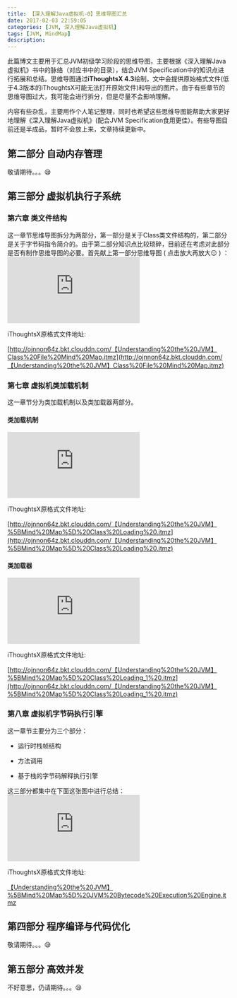 ```yaml
---
title: 【深入理解Java虚拟机-0】思维导图汇总
date: 2017-02-03 22:59:05
categories: [JVM, 深入理解Java虚拟机]
tags: [JVM, MindMap]
description:
---
```


此篇博文主要用于汇总JVM初级学习阶段的思维导图，主要根据《深入理解Java虚拟机》书中的脉络（对应书中的目录），结合JVM Specification中的知识点进行拓展和总结。思维导图通过**iThoughtsX 4.3**绘制，文中会提供原始格式文件(低于4.3版本的iThoughtsX可能无法打开原始文件)和导出的图片。由于有些章节的思维导图过大，我可能会进行拆分，但是尽量不会影响理解。 

内容有些杂乱，主要用作个人笔记整理，同时也希望这些思维导图能帮助大家更好地理解《深入理解Java虚拟机》(配合JVM Specification食用更佳）。有些导图目前还是半成品，暂时不会放上来，文章持续更新中。
<!-- more -->

## 第二部分 自动内存管理

敬请期待。。。😪

## 第三部分 虚拟机执行子系统

### 第六章 类文件结构

这一章节思维导图拆分为两部分，第一部分是关于Class类文件结构的，第二部分是关于字节码指令简介的。由于第二部分知识点比较琐碎，目前还在考虑对此部分是否有制作思维导图的必要。首先献上第一部分思维导图 ( 点击放大再放大😑 ) ：![Class File Mind Map](http://ojnnon64z.bkt.clouddn.com/【Understanding%20the%20JVM】Class%20File%20Mind%20Map.pdf)

iThoughtsX原格式文件地址:

 [http://ojnnon64z.bkt.clouddn.com/【Understanding%20the%20JVM】Class%20File%20Mind%20Map.itmz](http://ojnnon64z.bkt.clouddn.com/【Understanding%20the%20JVM】Class%20File%20Mind%20Map.itmz)

### 第七章 虚拟机类加载机制

这一章节分为类加载机制以及类加载器两部分。

#### 类加载机制

![Class Loading](http://ojnnon64z.bkt.clouddn.com/【Understanding%20the%20JVM】%5BMind%20Map%5D%20Class%20Loading%20?%20v=20170214.pdf)

iThoughtsX原格式文件地址:

[http://ojnnon64z.bkt.clouddn.com/【Understanding%20the%20JVM】%5BMind%20Map%5D%20Class%20Loading%20.itmz](http://ojnnon64z.bkt.clouddn.com/【Understanding%20the%20JVM】%5BMind%20Map%5D%20Class%20Loading%20.itmz)

#### 类加载器

![](http://ojnnon64z.bkt.clouddn.com/【Understanding%20the%20JVM】%5BMind%20Map%5D%20Class%20Loading_1%20.pdf)

iThoughtsX原格式文件地址:

[http://ojnnon64z.bkt.clouddn.com/【Understanding%20the%20JVM】%5BMind%20Map%5D%20Class%20Loading_1%20.itmz](http://ojnnon64z.bkt.clouddn.com/【Understanding%20the%20JVM】%5BMind%20Map%5D%20Class%20Loading_1%20.itmz)

### 第八章 虚拟机字节码执行引擎

这一章节主要分为三个部分：

- 运行时栈帧结构

- 方法调用

- 基于栈的字节码解释执行引擎

这三部分都集中在下面这张图中进行总结：![](http://ojnnon64z.bkt.clouddn.com/【Understanding%20the%20JVM】%5BMind%20Map%5D%20JVM%20Bytecode%20Execution%20Engine.pdf)

iThoughtsX原格式文件地址:

[【Understanding%20the%20JVM】%5BMind%20Map%5D%20JVM%20Bytecode%20Execution%20Engine.itmz](http://ojnnon64z.bkt.clouddn.com/【Understanding%20the%20JVM】%5BMind%20Map%5D%20JVM%20Bytecode%20Execution%20Engine.itmz)


## 第四部分 程序编译与代码优化

敬请期待。。。😪

## 第五部分 高效并发

不好意思，仍请期待。。。😪